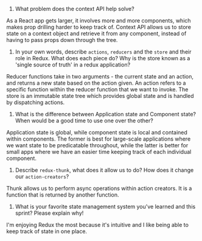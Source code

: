 1. What problem does the context API help solve?

As a React app gets larger, it involves more and more components, which makes prop drilling harder to keep track of. Context API allows us to store state on a context object and retrieve it from any component, instead of having to pass props down through the tree.

1. In your own words, describe `actions`, `reducers` and the `store` and their role in Redux. What does each piece do? Why is the store known as a 'single source of truth' in a redux application?

Reducer functions take in two arguments - the current state and an action, and returns a new state based on the action given. An action refers to a specific function within the reducer function that we want to invoke. The store is an immutable state tree which provides global state and is handled by dispatching actions.

1. What is the difference between Application state and Component state? When would be a good time to use one over the other?

Application state is global, while component state is local and contained within components. The former is best for large-scale applications where we want state to be predicatable throughout, while the latter is better for small apps where we have an easier time keeping track of each individual component.

1. Describe `redux-thunk`, what does it allow us to do? How does it change our `action-creators`?

Thunk allows us to perform async operations within action creators. It is a function that is returned by another function.

1. What is your favorite state management system you've learned and this sprint? Please explain why!

I'm enjoying Redux the most because it's intuitive and I like being able to keep track of state in one place.
